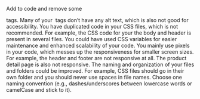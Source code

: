 Add <semantic> to code and remove some <div> tags.
Many of your <img> tags don’t have any alt text, which is also not good for accessibility.
You have duplicated code in your CSS files, which is not recommended. For example, the CSS code for your the body and header is present in several files.
You could have used CSS variables for easier maintenance and enhanced scalability of your code.
You mainly use pixels in your code, which messes up the responsiveness for smaller screen sizes. For example, the header and footer are not responsive at all. The product detail page is also not responsive.
The naming and organization of your files and folders could be improved. For example, CSS files should go in their own folder and you should never use spaces in file names. Choose one naming convention (e.g., dashes/underscores between lowercase words or camelCase and stick to it).
